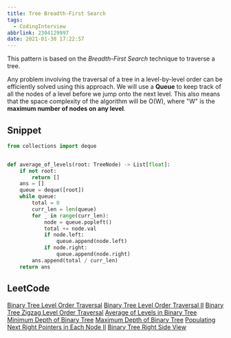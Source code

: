 ```yaml
---
title: Tree Breadth-First Search
tags:
  - CodingInterview
abbrlink: 2304129997
date: 2021-01-30 17:22:57
---
```

This pattern is based on the _Breadth-First Search_ technique to traverse a tree.

Any problem involving the traversal of a tree in a level-by-level order can be efficiently solved using this approach. We will use a **Queue** to keep track of all the nodes of a level before we jump onto the next level. This also means that the space complexity of the algorithm will be O(W), where "W" is the **maximum number of nodes on any level**.

## Snippet
```python
from collections import deque


def average_of_levels(root: TreeNode) -> List[float]:
    if not root:
        return []
    ans = []
    queue = deque([root])
    while queue:
        total = 0
        curr_len = len(queue)
        for _ in range(curr_len):
            node = queue.popleft()
            total += node.val
            if node.left:
                queue.append(node.left)
            if node.right:
                queue.append(node.right)
        ans.append(total / curr_len)
    return ans
```

## LeetCode
[Binary Tree Level Order Traversal](https://leetcode.com/problems/binary-tree-level-order-traversal/)
[Binary Tree Level Order Traversal II](https://leetcode.com/problems/binary-tree-level-order-traversal-ii/)
[Binary Tree Zigzag Level Order Traversal](https://leetcode.com/problems/binary-tree-zigzag-level-order-traversal/)
[Average of Levels in Binary Tree](https://leetcode.com/problems/average-of-levels-in-binary-tree/)
[Minimum Depth of Binary Tree](https://leetcode.com/problems/minimum-depth-of-binary-tree/)
[Maximum Depth of Binary Tree](https://leetcode.com/problems/maximum-depth-of-binary-tree/)
[Populating Next Right Pointers in Each Node II](https://leetcode.com/problems/populating-next-right-pointers-in-each-node-ii/)
[Binary Tree Right Side View](https://leetcode.com/problems/binary-tree-right-side-view/)
